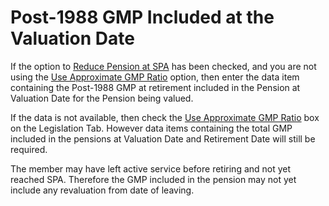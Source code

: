# Post-1988 GMP Included at the Valuation Date

If the option to [Reduce Pension at SPA](pensioners_basis+puprdn.md)
has been checked, and you are not using the [Use Approximate GMP
Ratio](pensioners_basis+gmpsplit.md) option, then enter the data item
containing the Post-1988 GMP at retirement included in the Pension at
Valuation Date for the Pension being valued.

If the data is not available, then check the [Use Approximate GMP
Ratio](pensioners_basis+gmpsplit.md) box on the Legislation Tab.
However data items containing the total GMP included in the pensions at
Valuation Date and Retirement Date will still be required.

The member may have left active service before retiring and not yet
reached SPA. Therefore the GMP included in the pension may not yet
include any revaluation from date of leaving.
